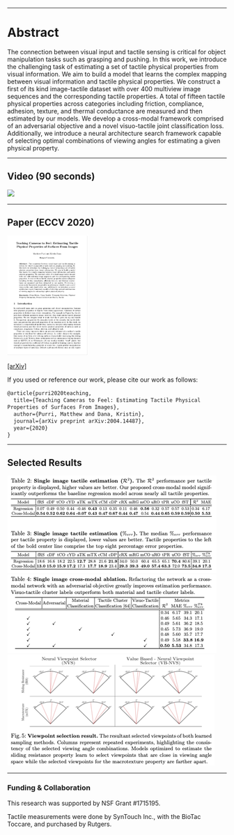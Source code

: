 * * *

# Abstract
The connection between visual input and tactile sensing is critical for object manipulation tasks such as grasping and pushing.
In this work, we introduce the challenging task of estimating a set of tactile physical properties from visual information. We aim to build a model that learns the complex mapping between visual information and tactile physical properties. We construct a first of its kind image-tactile dataset with over 400 multiview image sequences and the corresponding tactile properties. A total of fifteen tactile physical properties across categories including friction, compliance, adhesion, texture, and thermal conductance are measured and then estimated by our models. We develop a cross-modal framework comprised of an adversarial objective and a novel visuo-tactile joint classification loss. Additionally, we introduce a neural architecture search framework capable of  selecting optimal combinations of viewing angles for estimating a given physical property.

* * *

## Video (90 seconds)

[![](http://img.youtube.com/vi/J532toKnly8/0.jpg)](http://www.youtube.com/watch?v=J532toKnly8 "")

* * *

## Paper (ECCV 2020)
<img src="imgs/front-page.png" alt="Front page of research paper" width="184" height="274" class="center">

<a href="https://arxiv.org/pdf/2004.14487.pdf">[arXiv]</a>

If you used or reference our work, please cite our work as follows:
```
@article{purri2020teaching,
  title={Teaching Cameras to Feel: Estimating Tactile Physical Properties of Surfaces From Images},
  author={Purri, Matthew and Dana, Kristin},
  journal={arXiv preprint arXiv:2004.14487},
  year={2020}
}
```

* * *

## Selected Results
<img src="imgs/single_image_results.png" class="center">

<img src="imgs/ablation_study_result.png" class="center">

<img src="imgs/viewpoint_selection_result.png" class="center">


* * *

### Funding & Collaboration
This  research  was  supported  by  NSF  Grant  #1715195.

Tactile measurements were done by SynTouch Inc., with the BioTac Toccare, and purchased by Rutgers.
